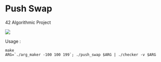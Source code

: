 # Push Swap

42 Algorithmic Project

![](PushSwap.gif)

Usage :
```
make
ARG=`./arg_maker -100 100 199`; ./push_swap $ARG | ./checker -v $ARG
```
